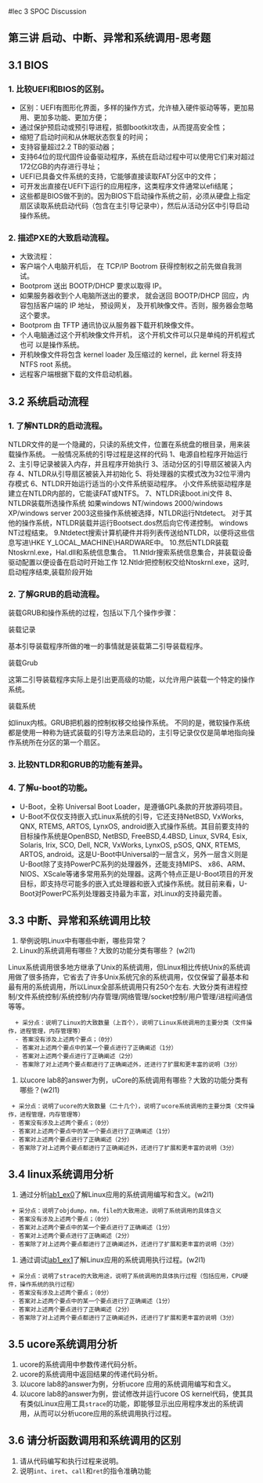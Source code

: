 #lec 3 SPOC Discussion

## 第三讲 启动、中断、异常和系统调用-思考题

## 3.1 BIOS
### 1. 比较UEFI和BIOS的区别。
 - 区别：UEFI有图形化界面，多样的操作方式，允许植入硬件驱动等等，更加易用、更加多功能、更加方便；
 - 通过保护预启动或预引导进程，抵御bootkit攻击，从而提高安全性；
 - 缩短了启动时间和从休眠状态恢复的时间；
 - 支持容量超过2.2 TB的驱动器；
 - 支持64位的现代固件设备驱动程序，系统在启动过程中可以使用它们来对超过172亿GB的内存进行寻址；
 - UEFI已具备文件系统的支持，它能够直接读取FAT分区中的文件；
 - 可开发出直接在UEFI下运行的应用程序，这类程序文件通常以efi结尾；
 - 这些都是BIOS做不到的。因为BIOS下启动操作系统之前，必须从硬盘上指定扇区读取系统启动代码（包含在主引导记录中），然后从活动分区中引导启动操作系统。
>   

### 2. 描述PXE的大致启动流程。
 - 大致流程：
 -  客户端个人电脑开机后， 在 TCP/IP Bootrom 获得控制权之前先做自我测试。
 -  Bootprom 送出 BOOTP/DHCP 要求以取得 IP。
 -  如果服务器收到个人电脑所送出的要求， 就会送回 BOOTP/DHCP 回应，内容包括客户端的 IP 地址， 预设网关， 及开机映像文件。否则，服务器会忽略这个要求。
 -  Bootprom 由 TFTP 通讯协议从服务器下载开机映像文件。
 -  个人电脑通过这个开机映像文件开机， 这个开机文件可以只是单纯的开机程式也可
以是操作系统。
 -  开机映像文件将包含 kernel loader 及压缩过的 kernel，此 kernel 将支持NTFS root
系统。
 -  远程客户端根据下载的文件启动机器。

## 3.2 系统启动流程
### 1. 了解NTLDR的启动流程。
NTLDR文件的是一个隐藏的，只读的系统文件，位置在系统盘的根目录，用来装载操作系统。
一般情况系统的引导过程是这样的代码
1、电源自检程序开始运行
2、主引导记录被装入内存，并且程序开始执行
3、活动分区的引导扇区被装入内存
4、NTLDR从引导扇区被装入并初始化
5、将处理器的实模式改为32位平滑内存模式
6、NTLDR开始运行适当的小文件系统驱动程序。
小文件系统驱动程序是建立在NTLDR内部的，它能读FAT或NTFS。
7、NTLDR读boot.ini文件
8、NTLDR装载所选操作系统
如果windows NT/windows 2000/windows XP/windows server 2003这些操作系统被选择，NTLDR运行Ntdetect。
对于其他的操作系统，NTLDR装载并运行Bootsect.dos然后向它传递控制。
windows NT过程结束。
9.Ntdetect搜索计算机硬件并将列表传送给NTLDR，以便将这些信息写进\\HKE Y_LOCAL_MACHINE\HARDWARE中。
10.然后NTLDR装载Ntoskrnl.exe，Hal.dll和系统信息集合。
11.Ntldr搜索系统信息集合，并装载设备驱动配置以便设备在启动时开始工作
12.Ntldr把控制权交给Ntoskrnl.exe，这时,启动程序结束,装载阶段开始
### 2. 了解GRUB的启动流程。
装载GRUB和操作系统的过程，包括以下几个操作步骤：

装载记录

基本引导装载程序所做的唯一的事情就是装载第二引导装载程序。

装载Grub

这第二引导装载程序实际上是引出更高级的功能，以允许用户装载一个特定的操作系统。

装载系统

如linux内核。GRUB把机器的控制权移交给操作系统。
不同的是，微软操作系统都是使用一种称为链式装载的引导方法来启动的，主引导记录仅仅是简单地指向操作系统所在分区的第一个扇区。
### 3. 比较NTLDR和GRUB的功能有差异。
 
 
 
### 4. 了解u-boot的功能。
- U-Boot，全称 Universal Boot Loader，是遵循GPL条款的开放源码项目。
- U-Boot不仅仅支持嵌入式Linux系统的引导，它还支持NetBSD, VxWorks, QNX, RTEMS, ARTOS, LynxOS, android嵌入式操作系统。其目前要支持的目标操作系统是OpenBSD, NetBSD, FreeBSD,4.4BSD, Linux, SVR4, Esix, Solaris, Irix, SCO, Dell, NCR, VxWorks, LynxOS, pSOS, QNX, RTEMS, ARTOS, android。这是U-Boot中Universal的一层含义，另外一层含义则是U-Boot除了支持PowerPC系列的处理器外，还能支持MIPS、 x86、ARM、NIOS、XScale等诸多常用系列的处理器。这两个特点正是U-Boot项目的开发目标，即支持尽可能多的嵌入式处理器和嵌入式操作系统。就目前来看，U-Boot对PowerPC系列处理器支持最为丰富，对Linux的支持最完善。

## 3.3 中断、异常和系统调用比较
 1. 举例说明Linux中有哪些中断，哪些异常？
 1. Linux的系统调用有哪些？大致的功能分类有哪些？  (w2l1)

 Linux系统调用很多地方继承了Unix的系统调用，但Linux相比传统Unix的系统调用做了很多扬弃，它省去了许多Unix系统冗余的系统调用，仅仅保留了最基本和最有用的系统调用，所以Linux全部系统调用只有250个左右.
 大致分类有进程控制/文件系统控制/系统控制/内存管理/网络管理/socket控制/用户管理/进程间通信 等等。

```
  + 采分点：说明了Linux的大致数量（上百个），说明了Linux系统调用的主要分类（文件操作，进程管理，内存管理等）
  - 答案没有涉及上述两个要点；（0分）
  - 答案对上述两个要点中的某一个要点进行了正确阐述（1分）
  - 答案对上述两个要点进行了正确阐述（2分）
  - 答案除了对上述两个要点都进行了正确阐述外，还进行了扩展和更丰富的说明（3分）
 ```
 
 1. 以ucore lab8的answer为例，uCore的系统调用有哪些？大致的功能分类有哪些？(w2l1)
 
 ```
  + 采分点：说明了ucore的大致数量（二十几个），说明了ucore系统调用的主要分类（文件操作，进程管理，内存管理等）
  - 答案没有涉及上述两个要点；（0分）
  - 答案对上述两个要点中的某一个要点进行了正确阐述（1分）
  - 答案对上述两个要点进行了正确阐述（2分）
  - 答案除了对上述两个要点都进行了正确阐述外，还进行了扩展和更丰富的说明（3分）
 ```
 
## 3.4 linux系统调用分析
 1. 通过分析[lab1_ex0](https://github.com/chyyuu/ucore_lab/blob/master/related_info/lab1/lab1-ex0.md)了解Linux应用的系统调用编写和含义。(w2l1)
 

 ```
  + 采分点：说明了objdump，nm，file的大致用途，说明了系统调用的具体含义
  - 答案没有涉及上述两个要点；（0分）
  - 答案对上述两个要点中的某一个要点进行了正确阐述（1分）
  - 答案对上述两个要点进行了正确阐述（2分）
  - 答案除了对上述两个要点都进行了正确阐述外，还进行了扩展和更丰富的说明（3分）
 
 ```
 
 1. 通过调试[lab1_ex1](https://github.com/chyyuu/ucore_lab/blob/master/related_info/lab1/lab1-ex1.md)了解Linux应用的系统调用执行过程。(w2l1)
 

 ```
  + 采分点：说明了strace的大致用途，说明了系统调用的具体执行过程（包括应用，CPU硬件，操作系统的执行过程）
  - 答案没有涉及上述两个要点；（0分）
  - 答案对上述两个要点中的某一个要点进行了正确阐述（1分）
  - 答案对上述两个要点进行了正确阐述（2分）
  - 答案除了对上述两个要点都进行了正确阐述外，还进行了扩展和更丰富的说明（3分）
 ```
 
## 3.5 ucore系统调用分析
 1. ucore的系统调用中参数传递代码分析。
 1. ucore的系统调用中返回结果的传递代码分析。
 1. 以ucore lab8的answer为例，分析ucore 应用的系统调用编写和含义。
 1. 以ucore lab8的answer为例，尝试修改并运行ucore OS kernel代码，使其具有类似Linux应用工具`strace`的功能，即能够显示出应用程序发出的系统调用，从而可以分析ucore应用的系统调用执行过程。
 
## 3.6 请分析函数调用和系统调用的区别
 1. 请从代码编写和执行过程来说明。
   1. 说明`int`、`iret`、`call`和`ret`的指令准确功能
 
